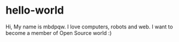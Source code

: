 hello-world
===========


Hi, My name is mbdpqw. I love computers, robots and web. 
I want to become a member of Open Source world :)
